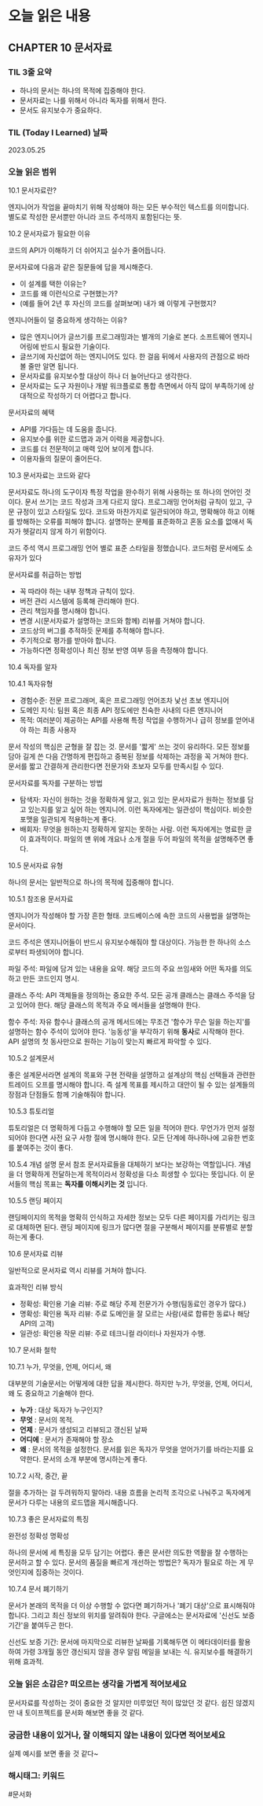 # 오늘 읽은 내용

## CHAPTER 10 문서자료

### TIL 3줄 요약

- 하나의 문서는 하나의 목적에 집중해야 한다.
- 문서자료는 나를 위해서 아니라 독자를 위해서 한다.
- 문서도 유지보수가 중요하다.

### TIL (Today I Learned) 날짜

2023.05.25

### 오늘 읽은 범위

10.1 문서자료란?

엔지니어가 작업을 끝마치기 위해 작성해야 하는 모든 부수적인 텍스트를 의미합니다. 별도로 작성한 문서뿐만 아니라 코드 주석까지 포함된다는 뜻.

10.2 문서자료가 필요한 이유

코드의 API가 이해하기 더 쉬어지고 실수가 줄어듭니다.

문서자료에 다음과 같은 질문들에 답을 제시해준다.

- 이 설계를 택한 이유는?
- 코드를 왜 이런식으로 구현했는가?
- (예를 들어 2년 후 자신의 코드를 살펴보며) 내가 왜 이렇게 구현했지?

엔지니어들이 덜 중요하게 생각하는 이유?

- 많은 엔지니어가 글쓰기를 프로그래밍과는 별개의 기술로 본다. 소프트웨어 엔지니어링에 반드시 필요한 기술이다.
- 글쓰기에 자신없어 하는 엔지니어도 있다. 한 걸음 뒤에서 사용자의 관점으로 바라볼 줄만 알면 됩니다.
- 문서자료를 유지보수할 대상이 하나 더 늘어난다고 생각한다.
- 문서자료는 도구 자원이나 개발 워크플로로 통합 측면에서 아직 많이 부족하기에 상대적으로 작성하기 더 어렵다고 합니다.

문서자료의 혜택

- API를 가다듬는 데 도움을 줍니다.
- 유지보수를 위한 로드맵과 과거 이력을 제공합니다.
- 코드를 더 전문적이고 매력 있어 보이게 합니다.
- 이용자들의 질문이 줄어든다.

10.3 문서자료는 코드와 같다

문서자료도 하나의 도구이자 특정 작업을 완수하기 위해 사용하는 또 하나의 언어인 것이다. 문서 쓰기는 코드 작성과 크게 다르지 않다.
프로그래밍 언어처럼 규칙이 있고, 구문 규정이 있고 스타일도 있다. 코드와 마찬가지로 일관되어야 하고, 명확해야 하고 이해를 방해하는 오류를 피해야 합니다.
설명하는 문체를 표준화하고 혼동 요소를 없애서 독자가 헷갈리지 않게 하기 위함이다.

코드 주석 역시 프로그래밍 언어 별로 표준 스타일을 정했습니다.
코드처럼 문서에도 소유자가 있다

문서자료를 취급하는 방법

- 꼭 따라야 하는 내부 정책과 규칙이 있다.
- 버전 관리 시스템에 등록해 관리해야 한다.
- 관리 책임자를 명시해야 합니다.
- 변경 시(문서자료가 설명하는 코드와 함께) 리뷰를 거쳐야 합니다.
- 코드상의 버그를 추적하듯 문제를 추적해야 합니다.
- 주기적으로 평가를 받아야 합니다.
- 가능하다면 정확성이나 최신 정보 반영 여부 등을 측정해야 합니다.

10.4 독자를 알자

10.4.1 독자유형

- 경험수준: 전문 프로그래머, 혹은 프로그래밍 언어조차  낯선 초보 엔지니어
- 도메인 지식: 팀원 혹은 최종 API 정도에만 친숙한 사내의 다른 엔지니어
- 목적: 여러분이 제공하는 API를 사용해 특정 작업을 수행하거나 급히 정보를 얻어내야 하는 최종 사용자

문서 작성의 핵심은 균형을 잘 잡는 것. 문서를 '짧게' 쓰는 것이 유리하다.
모든 정보를 담아 길게 쓴 다음 간명하게 편집하고 중복된 정보를 삭제하는 과정을 꼭 거쳐야 한다.
문서를 짧고 간결하게 관리한다면 전문가와 초보자 모두를 만족시킬 수 있다.

문서자료를 독자를 구분하는 방법

- 탐색자: 자신이 원하는 것을 정확하게 알고, 읽고 있는 문서자료가 원하는 정보를 담고 있는지를 알고 싶어 하는 엔지니어.
이런 독자에게는 일관성이 핵심이다. 비슷한 포맷을 일관되게 적용하는게 좋다.
- 배회자: 무엇을 원하는지 정확하게 알지는 못하는 사람. 이런 독자에게는 명료한 글이 효과적이다. 파일의 맨 위에 개요나 소개 절을 두어 파일의 목적을 설명해주면 좋다.

10.5 문서자료 유형

하나의 문서는 일반적으로 하나의 목적에 집중해야 합니다.

10.5.1 참조용 문서자료

엔지니어가 작성해야 할 가장 흔한 형태.
코드베이스에 속한 코드의 사용법을 설명하는 문서이다.

코드 주석은 엔지니어들이 반드시 유지보수해줘야 할 대상이다.
가능한 한 하나의 소스로부터 파생되어야 합니다.

파일 주석: 파일에 담겨 있는 내용을 요약. 해당 코드의 주요 쓰임새와 어떤 독자를 의도하고 만든 코드인지 명시.

클래스 주석: API 객체들을 정의하는 중요한 주석. 모든 공개 클래스는 클래스 주석을 담고 있어야 한다. 해당 클래스의 목적과 주요 메서들을 설명해야 한다.

함수 주석: 자유 함수나 클래스의 공개 메서드에는 무조건 '함수가 무슨 일을 하는지'를 설명하는 함수 주석이 있어야 한다. '능동성'을 부각하기 위해 **동사**로 시작해야 한다.
API 설명의 첫 동사만으로 원하는 기능이 맞는지 빠르게 파악할 수 있다.

10.5.2 설계문서

좋은 설계문서라면 설계의 목표와 구현 전략을 설명하고 설계상의 핵심 선택들과 관련한 트레이드 오프를 명시해야 합니다.
즉 설계 목표를 제시하고 대안이 될 수 있는 설계들의 장점과 단점들도 함께 기술해줘야 합니다.

10.5.3 튜토리얼

튜토리얼은 더 명확하게 다듬고 수행해야 할 모든 일을 적어야 한다. 무언가가 먼저 설정되어야 한다면 사전 요구 사항 절에 명시해야 한다.
모든 단계에 하나하나에 고유한 번호를 붙여주는 것이 좋다.

10.5.4 개념 설명 문서
참조 문서자료들을 대체하기 보다는 보강하는 역할입니다.
개념을 더 명확하게 전달하는게 목적이라서 정확성을 다소 희생할 수 있다는 뜻입니다. 이 문서들의 핵심 목표는 **독자를 이해시키는 것** 입니다.

10.5.5 랜딩 페이지

랜딩페이지의 목적을 명확히 인식하고 자세한 정보는 모두 다른 페이지를 가리키는 링크로 대체하면 된다.
랜딩 페이지에 링크가 많다면 절을 구분해서 페이지를 분류별로 분할하는게 좋다.

10.6 문서자료 리뷰

일반적으로 문서자료 역시 리뷰를 거쳐야 합니다.

효과적인 리뷰 방식

- 정확성: 확인용 기술 리뷰: 주로 해당 주제 전문가가 수행(팀동료인 경우가 많다.)
- 명확성: 확인용 독자 리뷰: 주로 도메인을 잘 모르는 사람(새로 합류한 동료나 해당 API의 고객)
- 일관성: 확인용 작문 리뷰: 주로 테크니컬 라이터나 자원자가 수행.

10.7 문서화 철학

10.7.1 누가, 무엇을, 언제, 어디서, 왜

대부분의 기술문서는 어떻게에 대한 답을 제시한다. 하지만 누가, 무엇을, 언제, 어디서, 왜 도 중요하고 기술해야 한다.

- **누가** : 대상 독자가 누구인지?
- **무엇** : 문서의 목적.
- **언제** : 문서가 생성되고 리뷰되고 갱신된 날짜
- **어디에** : 문서가 존재해야 할 장소
- **왜** : 문서의 목적을 설정한다. 문서를 읽은 독자가 무엇을 얻어가기를 바라는지를 요약한다. 문서의 소개 부분에 명시하는게 좋다.

10.7.2 시작, 중간, 끝

절을 추가하는 걸 두려워하지 말아라. 내용 흐름을 논리적 조각으로 나눠주고 독자에게 문서가 다루는 내용의 로드맵을 제시해줍니다.

10.7.3 좋은 문서자료의 특징

완전성
정확성
명확성

하나의 문서에 세 특징을 모두 담기는 어렵다.
좋은 문서란 의도한 역활을 잘 수행하는 문서하고 할 수 있다.
문서의 품질을 빠르게 개선하는 방법은? 독자가 필요로 하는 게 무엇인지에 집중하는 것이다.

10.7.4 문서 폐기하기

문서가 본래의 목적을 더 이상 수행할 수 없다면 폐기하거나 '폐기 대상'으로 표시해줘야 합니다. 그리고 최신 정보의 위치를 알려줘야 한다.
구글에소는 문서자료에 '신선도 보증 기간'을 붙여두곤 한다.

신선도 보증 기간: 문서에 마지막으로 리뷰한 날짜를 기록해두면 이 메타데이터를 활용하여 가령 3개월 동안 갱신되지 않을 경우 알림 메일을 보내는 식.
유지보수를 해결하기 위해 효과적.

### 오늘 읽은 소감은? 떠오르는 생각을 가볍게 적어보세요

문서자료를 작성하는 것이 중요한 것 알지만 미루었던 적이 많았던 것 같다.
쉽진 않겠지만 내 토이프젝트를 문서화 해보면 좋을 것 같다.

### 궁금한 내용이 있거나, 잘 이해되지 않는 내용이 있다면 적어보세요

실제 예시를 보면 좋을 것 같다~

### 해시태그: 키워드
#문서화